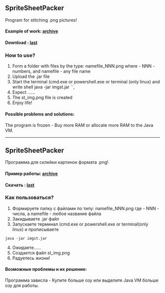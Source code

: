 
## SpriteSheetPacker
Program for stitching .png pictures!

#### Example of work: [archive](https://github.com/Sepera-okeq/SpriteSheetPacker/releases/download/1.0.0/test.rar)
#### Download : [last](https://github.com/Sepera-okeq/SpriteSheetPacker/releases/download/1.0.0/ImgSt.jar)
### How to use?
1. Form a folder with files by the type: namefile_NNN.png
 where - NNN - numbers, and namefile - any file name
2. Upload the .jar file
3. Start the terminal (cmd.exe or powershell.exe or terminal (only linux) and write
shell
java -jar imgst.jar
``,
4. Expect ......
5. The st_img.png file is created
6. Enjoy life!


#### Possible problems and solutions:
The program is frozen - Buy more RAM or allocate more RAM to the Java VM.



___


## SpriteSheetPacker
Программа для склейки картинок формата .png!

#### Пример работы: [archive](https://github.com/Sepera-okeq/SpriteSheetPacker/releases/download/1.0.0/test.rar)
#### Скачать : [last](https://github.com/Sepera-okeq/SpriteSheetPacker/releases/download/1.0.0/ImgSt.jar)

### Как пользоваться?
1. Формируете папку с файлами по типу: namefile_NNN.png
 где - NNN - числа, а  namefile - любое название файла
2. Закидываете .jar файл
3. Запускаете терминал (cmd.exe or powershell.exe or terminal(only linux) и прописываете 
```shell
java -jar imgst.jar
```
4. Ожидаете......
5. Создается файл st_img.png
6. Радуетесь жизни!


#### Возможные проблемы и их решение:
Программа зависла - Купите больше озу или выделите Java VM больше озу для работы.
